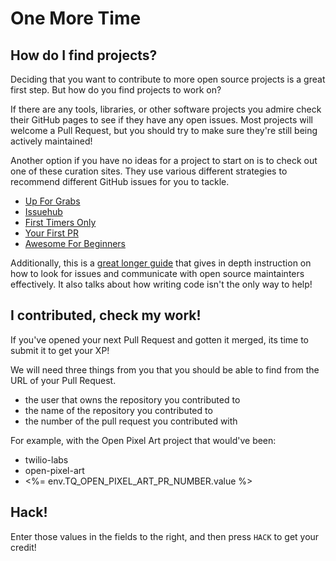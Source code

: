 # One More Time

## How do I find projects?

Deciding that you want to contribute to more open source projects is a great first step. But how do you find projects to work on?

If there are any tools, libraries, or other software projects you admire check their GitHub pages to see if they have any open issues. Most projects will welcome a Pull Request, but you should try to make sure they're still being actively maintained!

Another option if you have no ideas for a project to start on is to check out one of these curation sites. They use various different strategies to recommend different GitHub issues for you to tackle.

- [Up For Grabs](https://up-for-grabs.net/)
- [Issuehub](http://issuehub.io/)
- [First Timers Only](https://www.firsttimersonly.com/)
- [Your First PR](http://yourfirstpr.github.io/)
- [Awesome For Beginners](https://github.com/mungell/awesome-for-beginners)

Additionally, this is a [great longer guide](https://opensource.guide/how-to-contribute/) that gives in depth instruction on how to look for issues and communicate with open source maintainters effectively. It also talks about how writing code isn't the only way to help!

## I contributed, check my work!

If you've opened your next Pull Request and gotten it merged, its time to submit it to get your XP!

We will need three things from you that you should be able to find from the URL of your Pull Request.

- the user that owns the repository you contributed to
- the name of the repository you contributed to
- the number of the pull request you contributed with

For example, with the Open Pixel Art project that would've been:

- twilio-labs
- open-pixel-art
- <%= env.TQ_OPEN_PIXEL_ART_PR_NUMBER.value %>

## Hack!

Enter those values in the fields to the right, and then press `HACK` to get your credit!
